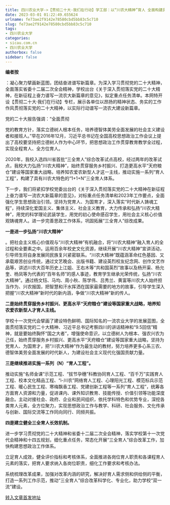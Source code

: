 ```yaml
---
title: 四川农业大学->【贯彻二十大·我们在行动】学工部：以“川农大精神”育人 全面构建具有我校特色的三全育人模式 | sicau.com.cn
date: 2023-03-01 01:22:49.655624
urlname: fe73ae2f9142e78580cbd5bb83c5c710
slug: fe73ae2f9142e78580cbd5bb83c5c710
tags: 
- 四川农业大学
categories:
- sicau.com.cn
- 四川农业大学
authorbox: false
sidebar: false
---
```

**编者按**

：凝心聚力擘画新蓝图，团结奋进谱写新篇章。为深入学习贯彻党的二十大精神，全面落实省委十二届二次全会精神，学校出台《关于深入贯彻落实党的二十大精神，在新征程上奋力谱写一流农大新篇章的意见》，拟定重点任务清单。本网特开设【贯彻二十大·我们在行动】专栏，展示各单位以昂扬的精神状态、务实的工作作风贯彻落实党的二十大精神，以实际行动谱写一流农大建设新篇章。

党的二十大报告强调：“全面贯彻
<!--more-->
党的教育方针，落实立德树人根本任务，培养德智体美劳全面发展的社会主义建设者和接班人。”早在2016年12月，习近平总书记在全国高校思想政治工作会议上提出了高校要坚持把立德树人作为中心环节，把思想政治工作贯穿教育教学全过程，实现全程育人、全方位育人。

2020年，我校入选四川省首批“三全育人”综合改革试点高校，经过两年的改革试点，我校大力弘扬“川农大精神”，始终贯穿服务乡村振兴、打造更高水平“天府粮仓”建设等国家重大战略，培养知农爱农新型人才这一主线，推动实施一系列“育人工程”，构建了具有川农大特色的“1+1+N”三全育人体系。

下一步，我们将紧扣学校党委出台的《关于深入贯彻落实党的二十大精神在新征程上奋力谱写一流农大新篇章的意见》，对标重点任务清单和2023年工作要点，全面强化学生思想政治引领。坚持为党育人、为国育才，深入落实“时代新人铸魂工程”，持续深化爱国主义、集体主义、社会主义教育，大力传承和弘扬“川农大精神”，用党的科学理论武装学生，用党的初心使命感召学生，用社会主义核心价值观铸魂育人。进一步完善思政工作体系，巩固拓展“三全育人”综改成果。

**一是进一步弘扬“川农大精神”**

。把社会主义核心价值观与“川农大精神”有机融合，将“川农大精神”融入育人的全过程和全要素之中。运用百余年校史文化资源，继续开展“川农大精神”宣讲活动，引导师生将自身发展同民族复兴紧密联系。“川农大精神”既蕴涵革命红色基因、又承载艰苦创业传统，通过文艺晚会、出版书籍、建设英烈校友纪念网、创作文艺作品等，讲述川农大百年历史上江姐、王右木等“共和国英烈”故事以及杨开渠、杨允奎、杨凤等为代表的“百年名师”的感人事迹，教育学生继承光荣传统，弘扬“川农大精神”。通过杨文钰、马均、周小秋、陈学伟、吕秀兰、黄富等川农大人始终担当作为、兴农报国，把智慧和汗水挥洒在国家最需要的地方的故事，引导学生深入把握“川农大精神”新时代的新内涵，争做“川农大精神”新的传人。

**二是始终贯穿服务乡村振兴、更高水平“天府粮仓”建设等国家重大战略，培养知农爱农新型人才育人主线。**

学校十一次党代会擘画了建设特色鲜明、国际知名的一流农业大学的发展蓝图，全面贯彻落实党的二十大精神、习近平总书记考察四川的讲话精神和“9.5回信”精神，就是要始终胸怀“国之大者”，增强使命意识，以立德树人为根本、强农兴农为己任，始终贯穿服务乡村振兴、更高水平“天府粮仓”建设等国家重大战略，坚持为党育人、为国育才，把“川农大精神”作为最生动的教材，努力培养更多心系三农、德智体美劳全面发展的时代新人，为建设社会主义现代化强国贡献力量。

**三是继续推进实施一系列（N）“育人工程”。**

推动实施“名师金课”示范工程、“拔节孕穗”科教协同育人工程、“百千万”实践育人工程、校本文化精品工程、“i-川农”网络育人工程、心理阳光工程、模范标兵示范工程、暖心民生工程、寒梅飘香工程、党建创新工程等一系列“育人工程”，统筹各方面育人资源和力量，促进课内、课外知识教育、技能传授、价值引领等功能深度融合。主动对接社会、政府、企业和民间组织，依托学科特色和优势专业，深挖各类育人元素，全方位聚力，实现思想政治工作与教学、科研、社会服务、文化传承与创新、国际交流等工作同向同行、同频共振。

**四是建立健全三全育人长效机制。**

进一步学习贯彻党的二十大精神和省委十二届二次全会精神，落实学校第十一次党代会精神和十四五规划，细化重点任务，常态化开展“三全育人”综合改革工作，加快构建思想政治工作体系。

立足育人成效，健全评价指标和考核体系，全面推进各岗位育人职责和各课程育人元素的落实，把育人要求纳入各岗位职责，细化工作要求和考核办法。

系统梳理改革成果，加强对改革内涵的研究，解决好育人需求侧和供给侧的平衡，打造一系列工作示范，推动“三全育人”综合改革科学化、专业化，助力学校“双一流”建设。



[转入文章首发地址](https://news.sicau.edu.cn/info/1135/71126.htm)